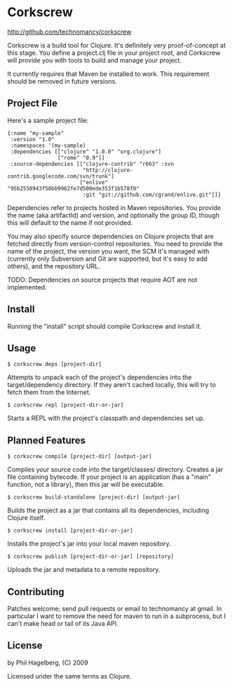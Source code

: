 # Corkscrew

http://github.com/technomancy/corkscrew

Corkscrew is a build tool for Clojure. It's definitely very
proof-of-concept at this stage. You define a project.clj file in your
project root, and Corkscrew will provide you with tools to build and
manage your project.

It currently requires that Maven be installed to work. This
requirement should be removed in future versions.

## Project File

Here's a sample project file:

    {:name "my-sample"
     :version "1.0"
     :namespaces '(my-sample)
     :dependencies [["clojure" "1.0.0" "org.clojure"]
                    ["rome" "0.9"]]
     :source-dependencies [["clojure-contrib" "r663" :svn
                            "http://clojure-contrib.googlecode.com/svn/trunk"]
                           ["enlive" "95b2558943f50bb9962fe7d500ede353f1b578f0"
                            :git "git://github.com/cgrand/enlive.git"]]}

Dependencies refer to projects hosted in Maven repositories. You
provide the name (aka artifactId) and version, and optionally the
group ID, though this will default to the name if not provided.

You may also specify source dependencies on Clojure projects that are
fetched directly from version-control repositories. You need to
provide the name of the project, the version you want, the SCM it's
managed with (currently only Subversion and Git are supported, but
it's easy to add others), and the repository URL.

TODO: Dependencies on source projects that require AOT are not implemented.

## Install

Running the "install" script should compile Corkscrew and install it.

## Usage

    $ corkscrew deps [project-dir]

Attempts to unpack each of the project's dependencies into the
target/dependency directory. If they aren't cached locally, this will
try to fetch them from the Internet.

    $ corkscrew repl [project-dir-or-jar]

Starts a REPL with the project's classpath and dependencies set up.

## Planned Features

    $ corkscrew compile [project-dir] [output-jar]

Compiles your source code into the target/classes/ directory. Creates
a jar file containing bytecode. If your project is an application (has
a "main" function, not a library), then this jar will be executable.

    $ corkscrew build-standalone [project-dir] [output-jar]

Builds the project as a jar that contains all its dependencies,
including Clojure itself.

    $ corkscrew install [project-dir-or-jar]

Installs the project's jar into your local maven repository.

    $ corkscrew publish [project-dir-or-jar] [repository]

Uploads the jar and metadata to a remote repository.

## Contributing

Patches welcome; send pull requests or email to technomancy at
gmail. In particular I want to remove the need for maven to run in a
subprocess, but I can't make head or tail of its Java API.

## License

by Phil Hagelberg, (C) 2009

Licensed under the same terms as Clojure.
